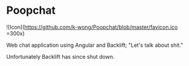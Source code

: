 Poopchat
======================

![Icon](https://github.com/k-wong/Poopchat/blob/master/favicon.ico =300x)


Web chat application using Angular and Backlift; "Let's talk about shit."

Unfortunately Backlift has since shut down.


